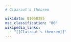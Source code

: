 ```yaml
---
# Clairaut's theorem

wikidata: Q1068385
msc_classification: "00"
wikipedia_links:
  - "[[Clairaut's theorem]]"
---
```

